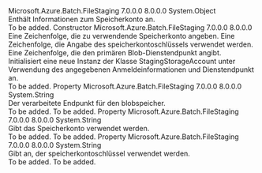 <Type Name="StagingStorageAccount" FullName="Microsoft.Azure.Batch.FileStaging.StagingStorageAccount">
  <TypeSignature Language="C#" Value="public class StagingStorageAccount" />
  <TypeSignature Language="ILAsm" Value=".class public auto ansi beforefieldinit StagingStorageAccount extends System.Object" />
  <TypeSignature Language="DocId" Value="T:Microsoft.Azure.Batch.FileStaging.StagingStorageAccount" />
  <TypeSignature Language="VB.NET" Value="Public Class StagingStorageAccount" />
  <TypeSignature Language="F#" Value="type StagingStorageAccount = class" />
  <AssemblyInfo>
    <AssemblyName>Microsoft.Azure.Batch.FileStaging</AssemblyName>
    <AssemblyVersion>7.0.0.0</AssemblyVersion>
    <AssemblyVersion>8.0.0.0</AssemblyVersion>
  </AssemblyInfo>
  <Base>
    <BaseTypeName>System.Object</BaseTypeName>
  </Base>
  <Interfaces />
  <Docs>
    <summary>
            Enthält Informationen zum Speicherkonto an.
            </summary>
    <remarks>To be added.</remarks>
  </Docs>
  <Members>
    <Member MemberName=".ctor">
      <MemberSignature Language="C#" Value="public StagingStorageAccount (string storageAccount, string storageAccountKey, string blobEndpoint);" />
      <MemberSignature Language="ILAsm" Value=".method public hidebysig specialname rtspecialname instance void .ctor(string storageAccount, string storageAccountKey, string blobEndpoint) cil managed" />
      <MemberSignature Language="DocId" Value="M:Microsoft.Azure.Batch.FileStaging.StagingStorageAccount.#ctor(System.String,System.String,System.String)" />
      <MemberSignature Language="VB.NET" Value="Public Sub New (storageAccount As String, storageAccountKey As String, blobEndpoint As String)" />
      <MemberSignature Language="F#" Value="new Microsoft.Azure.Batch.FileStaging.StagingStorageAccount : string * string * string -&gt; Microsoft.Azure.Batch.FileStaging.StagingStorageAccount" Usage="new Microsoft.Azure.Batch.FileStaging.StagingStorageAccount (storageAccount, storageAccountKey, blobEndpoint)" />
      <MemberType>Constructor</MemberType>
      <AssemblyInfo>
        <AssemblyName>Microsoft.Azure.Batch.FileStaging</AssemblyName>
        <AssemblyVersion>7.0.0.0</AssemblyVersion>
        <AssemblyVersion>8.0.0.0</AssemblyVersion>
      </AssemblyInfo>
      <Parameters>
        <Parameter Name="storageAccount" Type="System.String" />
        <Parameter Name="storageAccountKey" Type="System.String" />
        <Parameter Name="blobEndpoint" Type="System.String" />
      </Parameters>
      <Docs>
        <param name="storageAccount">Eine Zeichenfolge, die zu verwendende Speicherkonto angeben.</param>
        <param name="storageAccountKey">Eine Zeichenfolge, die Angabe des speicherkontoschlüssels verwendet werden.</param>
        <param name="blobEndpoint">Eine Zeichenfolge, die den primären Blob-Dienstendpunkt angibt.</param>
        <summary>
            Initialisiert eine neue Instanz der Klasse StagingStorageAccount unter Verwendung des angegebenen Anmeldeinformationen und Dienstendpunkt an.
            </summary>
        <remarks>To be added.</remarks>
      </Docs>
    </Member>
    <Member MemberName="BlobEndpoint">
      <MemberSignature Language="C#" Value="public string BlobEndpoint { get; }" />
      <MemberSignature Language="ILAsm" Value=".property instance string BlobEndpoint" />
      <MemberSignature Language="DocId" Value="P:Microsoft.Azure.Batch.FileStaging.StagingStorageAccount.BlobEndpoint" />
      <MemberSignature Language="VB.NET" Value="Public ReadOnly Property BlobEndpoint As String" />
      <MemberSignature Language="F#" Value="member this.BlobEndpoint : string" Usage="Microsoft.Azure.Batch.FileStaging.StagingStorageAccount.BlobEndpoint" />
      <MemberType>Property</MemberType>
      <AssemblyInfo>
        <AssemblyName>Microsoft.Azure.Batch.FileStaging</AssemblyName>
        <AssemblyVersion>7.0.0.0</AssemblyVersion>
        <AssemblyVersion>8.0.0.0</AssemblyVersion>
      </AssemblyInfo>
      <ReturnValue>
        <ReturnType>System.String</ReturnType>
      </ReturnValue>
      <Docs>
        <summary>
            Der verarbeitete Endpunkt für den blobspeicher.
            </summary>
        <value>To be added.</value>
        <remarks>To be added.</remarks>
      </Docs>
    </Member>
    <Member MemberName="StorageAccount">
      <MemberSignature Language="C#" Value="public string StorageAccount { get; }" />
      <MemberSignature Language="ILAsm" Value=".property instance string StorageAccount" />
      <MemberSignature Language="DocId" Value="P:Microsoft.Azure.Batch.FileStaging.StagingStorageAccount.StorageAccount" />
      <MemberSignature Language="VB.NET" Value="Public ReadOnly Property StorageAccount As String" />
      <MemberSignature Language="F#" Value="member this.StorageAccount : string" Usage="Microsoft.Azure.Batch.FileStaging.StagingStorageAccount.StorageAccount" />
      <MemberType>Property</MemberType>
      <AssemblyInfo>
        <AssemblyName>Microsoft.Azure.Batch.FileStaging</AssemblyName>
        <AssemblyVersion>7.0.0.0</AssemblyVersion>
        <AssemblyVersion>8.0.0.0</AssemblyVersion>
      </AssemblyInfo>
      <ReturnValue>
        <ReturnType>System.String</ReturnType>
      </ReturnValue>
      <Docs>
        <summary>
            Gibt das Speicherkonto verwendet werden.
            </summary>
        <value>To be added.</value>
        <remarks>To be added.</remarks>
      </Docs>
    </Member>
    <Member MemberName="StorageAccountKey">
      <MemberSignature Language="C#" Value="public string StorageAccountKey { get; }" />
      <MemberSignature Language="ILAsm" Value=".property instance string StorageAccountKey" />
      <MemberSignature Language="DocId" Value="P:Microsoft.Azure.Batch.FileStaging.StagingStorageAccount.StorageAccountKey" />
      <MemberSignature Language="VB.NET" Value="Public ReadOnly Property StorageAccountKey As String" />
      <MemberSignature Language="F#" Value="member this.StorageAccountKey : string" Usage="Microsoft.Azure.Batch.FileStaging.StagingStorageAccount.StorageAccountKey" />
      <MemberType>Property</MemberType>
      <AssemblyInfo>
        <AssemblyName>Microsoft.Azure.Batch.FileStaging</AssemblyName>
        <AssemblyVersion>7.0.0.0</AssemblyVersion>
        <AssemblyVersion>8.0.0.0</AssemblyVersion>
      </AssemblyInfo>
      <ReturnValue>
        <ReturnType>System.String</ReturnType>
      </ReturnValue>
      <Docs>
        <summary>
            Gibt an, der speicherkontoschlüssel verwendet werden.
            </summary>
        <value>To be added.</value>
        <remarks>To be added.</remarks>
      </Docs>
    </Member>
  </Members>
</Type>
